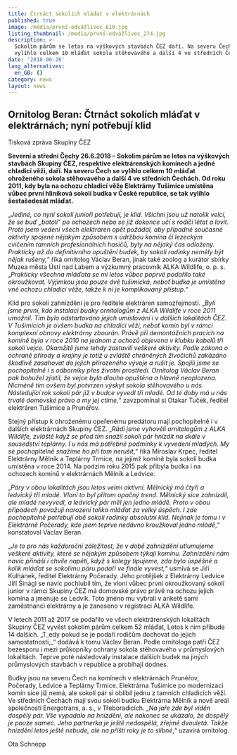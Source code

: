 ```yaml
---
title: Čtrnáct sokolích mláďat v elektrárnách
published: true
image: /media/první-odvážlivec_610.jpg
listing_thumbnail: /media/první-odvážlivec_274.jpg
description: >-
  Sokolím párům se letos na výškových stavbách ČEZ daří. Na severu Čech se
  vylíhlo celkem 10 mláďat sokola stěhovavého a další 4 ve středních Čechách. 
date: '2018-06-26'
lang_alternatives:
  en_GB: {}
category: news
layout: news
---
```

## Ornitolog Beran: Čtrnáct sokolích mláďat v elektrárnách; nyní potřebují klid

Tisková zpráva Skupiny ČEZ

**Severní a střední Čechy 26.6.2018 – Sokolím párům se letos na výškových stavbách Skupiny ČEZ, respektive elektrárenských komínech a jedné chladicí věži, daří. Na severu Čech se vylíhlo celkem 10 mláďat ohroženého sokola stěhovavého a další 4 ve středních Čechách. Od roku 2011, kdy byla na ochozu chladicí věže Elektrárny Tušimice umístěna vůbec první hliníková sokolí budka v České republice, se tak vylíhlo šestašedesát mláďat.**

„_Jediné, co nyní sokolí junioři potřebují, je klid. Všichni jsou už natolik velcí, že se buď „batolí“ po ochozech nebo se již dokonce učí s rodiči létat a lovit. Proto jsem vedení všech elektráren opět požádal, aby případné současné aktivity spojené nějakým způsobem s údržbou komína či lezeckým cvičením tamních profesionálních hasičů, byly na nějaký čas odloženy. Prakticky až do definitivního opuštění budek, by sokolí rodinky neměly být nějak rušeny,_“ říká ornitolog Václav Beran, jinak také zoolog a kurátor sbírky Muzea města Ústí nad Labem a výzkumný pracovník ALKA Wildlife, o. p. s. „_Prakticky všechna mláďata se mi letos vůbec poprvé podařilo také okroužkovat. Výjimkou jsou pouze dvě tušimická, neboť budka je umístěna vně ochozu chladicí věže, takže k ní je komplikovaný přístup_.“ 

Klid pro sokolí zahnízdění je pro ředitele elektráren samozřejmostí. „_Byli jsme první, kdo instalaci budky ornitologům z ALKA Wildlife v roce 2011 umožnil. Tím bylo odstartováno jejich umísťování i v dalších lokalitách ČEZ. V Tušimicích je ovšem budka na chladicí věži, neboť komín byl v rámci komplexní obnovy elektrárny zbourán. Právě při demontážních pracích na komíně byla v roce 2010 na jednom z ochozů objevena v klubku kabelů tři sokolí vejce. Okamžitě jsme tehdy zastavili veškeré aktivity. Podle zákona o ochraně přírody a krajiny je totiž u zvláště chráněných živočichů zakázáno škodlivě zasahovat do jejich přirozeného vývoje a rušit je. Spojili jsme se pochopitelně i s odborníky přes životní prostředí. Ornitolog Václav Beran pak bohužel zjistil, že vejce byla dlouho opuštěna a hlavně neoplozena. Nicméně tím ovšem byl potvrzen výskyt sokola stěhovavého u nás. Následující rok sokolí pár již v budce vyvedl tři mladé. Od té doby má u nás trvalé domovské právo a my jej ctíme,_“ zavzpomínal si Otakar Tuček, ředitel elektráren Tušimice a Prunéřov.

Stejný přístup k ohroženému opeřenému predátoru mají pochopitelně i v dalších elektrárnách Skupiny ČEZ. „_Rádi jsme vyhověli ornitologům z ALKA Wildlife, zvláště když se před tím snažil sokolí pár hnízdit na skále v sousedství teplárny. I u nás má potřebné podmínky k vyvedení mladých. My se pochopitelně snažíme ho při tom nerušit_,“ říká Miroslav Krpec, ředitel Elektrárny Mělník a Teplárny Trmice, na jejímž komíně byla sokolí budka umístěna v roce 2014. Na podzim roku 2015 pak přibyla budka i na ochozech komínů v elektrárnách Mělník a Ledvice. 

„_Páry v obou lokalitách jsou letos velmi aktivní. Mělnický má čtyři a ledvický tři mladé. Vloni to byl přitom opačný trend. Mělnický sice zahnízdil, ale mladé nevyvedl, a ledvický pár měl jen jedno mládě. Proto v obou případech považuji narození tolika mláďat za velký úspěch. I zde pochopitelně potřebují obě sokolí rodinky absolutní klid. Nejinak je tomu i v Elektrárně Počerady, kde jsem teprve nedávno kroužkoval jedno mládě_,“ konstatoval Václav Beran.

„_Je to pro nás každoroční záležitost, že v době zahnízdění utlumujeme veškeré aktivity, které se nějakým způsobem týkají komínu. Zahnízdění nám navíc přináší i chvíle napětí, když s kolegy tipujeme, zda bylo úspěšné a kolik mláďat se sokolímu páru podaří ve finále vyvést,_“ usmívá se Jiří Kulhánek, ředitel Elektrárny Počerady. Jeho protějšek z Elektrárny Ledvice Jiří Šinágl se navíc pochlubil tím, že vloni vůbec první okroužkovaný sokolí junior v rámci Skupiny ČEZ má domovské právo právě na ochozu jejich komína a jmenuje se Ledvík. Toto jméno mu vybrali v anketě sami zaměstnanci elektrárny a je zaneseno v registraci ALKA Wildlife.

V letech 2011 až 2017 se podařilo ve všech elektrárenských lokalitách Skupiny ČEZ vyvést sokolím párům celkem 52 mláďat, Letos k nim přibude 14 dalších. „T_edy pokud se je podaří rodičům dochovat do jejich samostatnosti,_“ dodává k tomu Václav Beran. Podle ornitologa patří ČEZ bezesporu i mezi průkopníky ochrany sokola stěhovavého v průmyslových lokalitách. Teprve poté následovaly instalace dalších budek na jiných průmyslových stavbách v republice a probíhají dodnes. 

Budky jsou na severu Čech na komínech v elektrárnách Prunéřov, Počerady, Ledvice a Teplárny Trmice. Elektrárna Tušimice po modernizaci komín sice již nemá, ale sokolí pár si oblíbil jednu z tamních chladicích věží. Ve středních Čechách mají svou sokolí budku Elektrárna Mělník a nově areál společnosti Energotrans, a. s., v Třeboradicích. „_Na jaře zde byl viděn dospělý pár. Vše vypadalo na hnízdění, ale nakonec se ukázalo, že dospělý je pouze samec. Jeho partnerka je ještě nedospělá, zřejmě dvouletá. Takže hnízdění letos ještě nebude, ale na příští roky je to slibné_,“ uzavírá ornitolog.

Ota Schnepp
